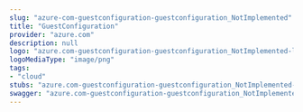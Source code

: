 ```yaml
---
slug: "azure-com-guestconfiguration-guestconfiguration_NotImplemented"
title: "GuestConfiguration"
provider: "azure.com"
description: null
logo: "azure.com-guestconfiguration-guestconfiguration_NotImplemented-logo.png"
logoMediaType: "image/png"
tags:
- "cloud"
stubs: "azure.com-guestconfiguration-guestconfiguration_NotImplemented-stubs.json"
swagger: "azure.com-guestconfiguration-guestconfiguration_NotImplemented-swagger.json"
---
```

